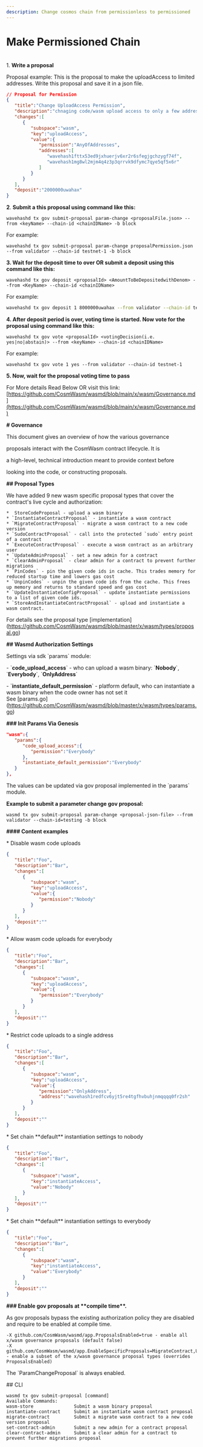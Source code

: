 ```yaml
---
description: Change cosmos chain from permissionless to permissioned
---
```


# Make Permissioned Chain

\
1\. **Write a proposal**

Proposal example: This is the proposal to make the uploadAccess to limited addresses. Write this proposal and save it in a json file.

```json
// Proposal for Permission
{
   "title":"Change UploadAccess Permission",
   "description":"chnaging code/wasm upload access to only a few addresses",
   "changes":[
      {
         "subspace":"wasm",
         "key":"uploadAccess",
         "value":{
            "permission":"AnyOfAddresses",
            "addresses":[
               "wavehash1fttx53ed9jxhuerjv6xr2r6sfegjgchzygf74f",
               "wavehash1mg8wl2mjm4q4z3p3qrrvk9dfymc7qye5qf5x6r"
            ]
         }
      }
   ],
   "deposit":"2000000uwahax"
}
```

**2**. **Submit a this proposal using command like this:**

```
wavehashd tx gov submit-proposal param-change <proposalFile.json> --from <keyName> --chain-id <chainIDName> -b block
```

For example:&#x20;

```
wavehashd tx gov submit-proposal param-change proposalPermission.json --from validator --chain-id testnet-1 -b block
```

**3. Wait for the deposit time to over OR submit a deposit using this command like this:**

```
wavehashd tx gov deposit <proposalId> <AmountToBeDepositedwithDenom> --from <KeyName> --chain-id <chainIDName>
```

For example:&#x20;

```bash
wavehashd tx gov deposit 1 8000000uwahax --from validator --chain-id testnet-1
```

**4. After deposit period is over, voting time is started. Now vote for the proposal using command like this:**

```
wavehashd tx gov vote <proposalId> <votingDecision(i.e. yes|no|abstain)> --from <keyName> --chain-id <chainIDName>
```

For example:&#x20;

```
wavehashd tx gov vote 1 yes --from validator --chain-id testnet-1
```

**5. Now, wait for the proposal voting time to pass**

For More details Read Below OR visit this link: [https://github.com/CosmWasm/wasmd/blob/main/x/wasm/Governance.md](https://github.com/CosmWasm/wasmd/blob/main/x/wasm/Governance.md)

**# Governance**

This document gives an overview of how the various governance

proposals interact with the CosmWasm contract lifecycle. It is

a high-level, technical introduction meant to provide context before

looking into the code, or constructing proposals.

**## Proposal Types**

We have added 9 new wasm specific proposal types that cover the contract's live cycle and authorization:

```
*  StoreCodeProposal - upload a wasm binary
* `InstantiateContractProposal` - instantiate a wasm contract
* `MigrateContractProposal` - migrate a wasm contract to a new code version
* `SudoContractProposal` - call into the protected `sudo` entry point of a contract
* `ExecuteContractProposal` - execute a wasm contract as an arbitrary user
* `UpdateAdminProposal` - set a new admin for a contract
* `ClearAdminProposal` - clear admin for a contract to prevent further migrations
* `PinCodes` - pin the given code ids in cache. This trades memory for reduced startup time and lowers gas cost
* `UnpinCodes` - unpin the given code ids from the cache. This frees up memory and returns to standard speed and gas cost
* `UpdateInstantiateConfigProposal` - update instantiate permissions to a list of given code ids.
* `StoreAndInstantiateContractProposal` - upload and instantiate a wasm contract.
```

For details see the proposal type \[implementation]\(https://github.com/CosmWasm/wasmd/blob/master/x/wasm/types/proposal.go)

**## Wasmd Authorization Settings**

Settings via sdk \`params\` module:

\- \`**code\_upload\_access**\` - who can upload a wasm binary: \`**Nobody**\`, \`**Everybody**\`, \`**OnlyAddress**\`

\- \`**instantiate\_default\_permission**\` - platform default, who can instantiate a wasm binary when the code owner has not set it\
See \[params.go]\(https://github.com/CosmWasm/wasmd/blob/master/x/wasm/types/params.go)

**### Init Params Via Genesis**

```json
"wasm":{
   "params":{
      "code_upload_access":{
         "permission":"Everybody"
      },
      "instantiate_default_permission":"Everybody"
   }
},
```

The values can be updated via gov proposal implemented in the \`params\` module.

**Example to submit a parameter change gov proposal:**

```
wasmd tx gov submit-proposal param-change <proposal-json-file> --from validator --chain-id=testing -b block
```

**#### Content examples**

\* Disable wasm code uploads

```json
{
   "title":"Foo",
   "description":"Bar",
   "changes":[
      {
         "subspace":"wasm",
         "key":"uploadAccess",
         "value":{
            "permission":"Nobody"
         }
      }
   ],
   "deposit":""
}
```

\* Allow wasm code uploads for everybody

```json
{
   "title":"Foo",
   "description":"Bar",
   "changes":[
      {
         "subspace":"wasm",
         "key":"uploadAccess",
         "value":{
            "permission":"Everybody"
         }
      }
   ],
   "deposit":""
}
```

\* Restrict code uploads to a single address

```json
{
   "title":"Foo",
   "description":"Bar",
   "changes":[
      {
         "subspace":"wasm",
         "key":"uploadAccess",
         "value":{
            "permission":"OnlyAddress",
            "address":"wavehash1redfcv6yjt5re4tgfhvbuhjnmqqqq0fr2sh"
         }
      }
   ],
   "deposit":""
}
```

\* Set chain \*\*default\*\* instantiation settings to nobody

```json
{
   "title":"Foo",
   "description":"Bar",
   "changes":[
      {
         "subspace":"wasm",
         "key":"instantiateAccess",
         "value":"Nobody"
      }
   ],
   "deposit":""
}
```

\* Set chain \*\*default\*\* instantiation settings to everybody

```json
{
   "title":"Foo",
   "description":"Bar",
   "changes":[
      {
         "subspace":"wasm",
         "key":"instantiateAccess",
         "value":"Everybody"
      }
   ],
   "deposit":""
}
```

**### Enable gov proposals at \*\*compile time\*\*.**

As gov proposals bypass the existing authorization policy they are disabled and require to be enabled at compile time.

```
-X github.com/CosmWasm/wasmd/app.ProposalsEnabled=true - enable all x/wasm governance proposals (default false)
-X github.com/CosmWasm/wasmd/app.EnableSpecificProposals=MigrateContract,UpdateAdmin,ClearAdmin - enable a subset of the x/wasm governance proposal types (overrides ProposalsEnabled)
```

The \`ParamChangeProposal\` is always enabled.

\## CLI

```
wasmd tx gov submit-proposal [command]
Available Commands:
wasm-store               Submit a wasm binary proposal
instantiate-contract     Submit an instantiate wasm contract proposal
migrate-contract         Submit a migrate wasm contract to a new code version proposal
set-contract-admin       Submit a new admin for a contract proposal
clear-contract-admin     Submit a clear admin for a contract to prevent further migrations proposal
```
